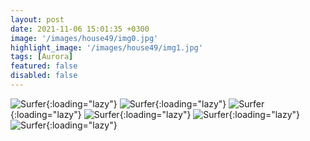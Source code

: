 ```yaml
---
layout: post
date: 2021-11-06 15:01:35 +0300
image: '/images/house49/img0.jpg'
highlight_image: '/images/house49/img1.jpg'
tags: [Aurora]
featured: false
disabled: false
---
```


![Surfer]({{site.baseurl}}/images/house49/img3.jpg){:loading="lazy"}
![Surfer]({{site.baseurl}}/images/house49/img4.jpg){:loading="lazy"}
![Surfer]({{site.baseurl}}/images/house49/img5.jpg){:loading="lazy"}
![Surfer]({{site.baseurl}}/images/house49/img6.jpg){:loading="lazy"}
![Surfer]({{site.baseurl}}/images/house49/img7.jpg){:loading="lazy"}
![Surfer]({{site.baseurl}}/images/house49/img8.jpg){:loading="lazy"} 